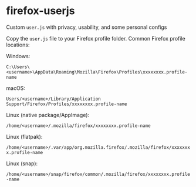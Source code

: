 # firefox-userjs
Custom `user.js` with privacy, usability, and some personal configs

Copy the `user.js` file to your Firefox profile folder. Common Firefox profile locations:

Windows:

`C:\Users\<username>\AppData\Roaming\Mozilla\Firefox\Profiles\xxxxxxxx.profile-name`

macOS:

`Users/<username>/Library/Application Support/Firefox/Profiles/xxxxxxxx.profile-name`

Linux (native package/AppImage):

`/home/<username>/.mozilla/firefox/xxxxxxxx.profile-name`

Linux (flatpak):

`/home/<username>/.var/app/org.mozilla.firefox/.mozilla/firefox/xxxxxxxx.profile-name`

Linux (snap):

`/home/<username>/snap/firefox/common/.mozilla/firefox/xxxxxxxx.profile-name`

